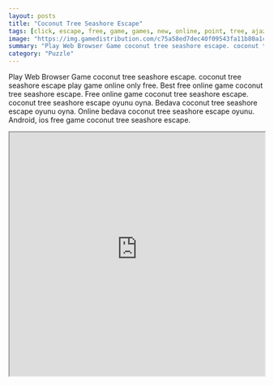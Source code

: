 ```yaml
---
layout: posts
title: "Coconut Tree Seashore Escape"
tags: [click, escape, free, game, games, new, online, point, tree, ajaz, coconut, seashore, map, free, online, games, oyna, game, free, games, play, play, games]
image: "https://img.gamedistribution.com/c75a58ed7dec40f09543fa11b80a1cac.jpg"
summary: "Play Web Browser Game coconut tree seashore escape. coconut tree seashore escape play game online only free. Best free online game coconut tree seashore escape. Free online game coconut tree seashore escape. coconut tree seashore escape oyunu oyna. Bedava coconut tree seashore escape oyunu oyna. Online bedava coconut tree seashore escape oyunu. Android, ios free game coconut tree seashore escape."
category: "Puzzle"
---
```


Play Web Browser Game coconut tree seashore escape. coconut tree seashore escape play game online only free. Best free online game coconut tree seashore escape. Free online game coconut tree seashore escape. coconut tree seashore escape oyunu oyna. Bedava coconut tree seashore escape oyunu oyna. Online bedava coconut tree seashore escape oyunu. Android, ios free game coconut tree seashore escape.

<iframe width="100%" height="480px;" src="https://flash.gamedistribution.com?game=c75a58ed7dec40f09543fa11b80a1cac"></iframe>